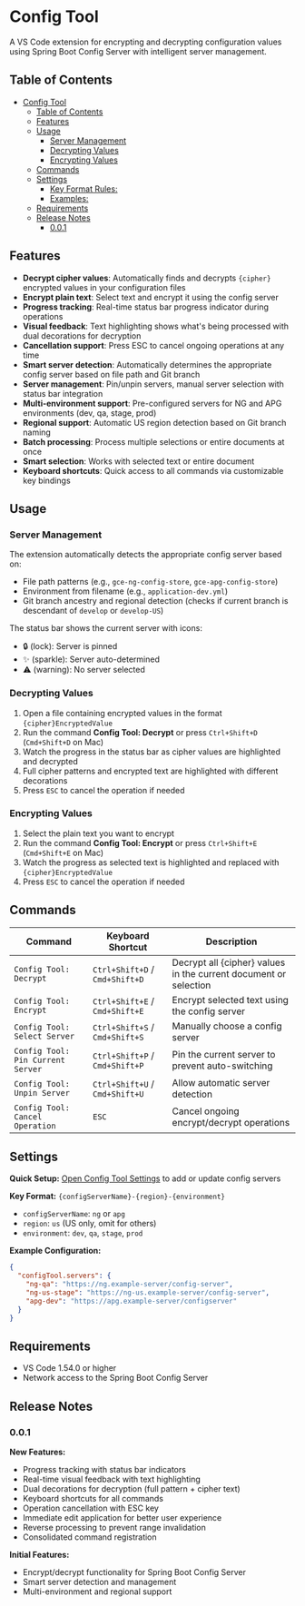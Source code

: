 # Config Tool

A VS Code extension for encrypting and decrypting configuration values using Spring Boot Config Server with intelligent server management.

## Table of Contents

- [Config Tool](#config-tool)
  - [Table of Contents](#table-of-contents)
  - [Features](#features)
  - [Usage](#usage)
    - [Server Management](#server-management)
    - [Decrypting Values](#decrypting-values)
    - [Encrypting Values](#encrypting-values)
  - [Commands](#commands)
  - [Settings](#settings)
    - [Key Format Rules:](#key-format-rules)
    - [Examples:](#examples)
  - [Requirements](#requirements)
  - [Release Notes](#release-notes)
    - [0.0.1](#001)

## Features

- **Decrypt cipher values**: Automatically finds and decrypts `{cipher}` encrypted values in your configuration files
- **Encrypt plain text**: Select text and encrypt it using the config server
- **Progress tracking**: Real-time status bar progress indicator during operations
- **Visual feedback**: Text highlighting shows what's being processed with dual decorations for decryption
- **Cancellation support**: Press ESC to cancel ongoing operations at any time
- **Smart server detection**: Automatically determines the appropriate config server based on file path and Git branch
- **Server management**: Pin/unpin servers, manual server selection with status bar integration
- **Multi-environment support**: Pre-configured servers for NG and APG environments (dev, qa, stage, prod)
- **Regional support**: Automatic US region detection based on Git branch naming
- **Batch processing**: Process multiple selections or entire documents at once
- **Smart selection**: Works with selected text or entire document
- **Keyboard shortcuts**: Quick access to all commands via customizable key bindings

## Usage

### Server Management

The extension automatically detects the appropriate config server based on:
- File path patterns (e.g., `gce-ng-config-store`, `gce-apg-config-store`)
- Environment from filename (e.g., `application-dev.yml`)
- Git branch ancestry and regional detection (checks if current branch is descendant of `develop` or `develop-US`)

The status bar shows the current server with icons:
- 🔒 (lock): Server is pinned
- ✨ (sparkle): Server auto-determined
- ⚠️ (warning): No server selected

### Decrypting Values

1. Open a file containing encrypted values in the format `{cipher}EncryptedValue`
2. Run the command **Config Tool: Decrypt** or press `Ctrl+Shift+D` (`Cmd+Shift+D` on Mac)
3. Watch the progress in the status bar as cipher values are highlighted and decrypted
4. Full cipher patterns and encrypted text are highlighted with different decorations
5. Press `ESC` to cancel the operation if needed

### Encrypting Values

1. Select the plain text you want to encrypt
2. Run the command **Config Tool: Encrypt** or press `Ctrl+Shift+E` (`Cmd+Shift+E` on Mac)
3. Watch the progress as selected text is highlighted and replaced with `{cipher}EncryptedValue`
4. Press `ESC` to cancel the operation if needed

## Commands

| Command | Keyboard Shortcut | Description |
|---------|-------------------|-------------|
| `Config Tool: Decrypt` | `Ctrl+Shift+D` / `Cmd+Shift+D` | Decrypt all {cipher} values in the current document or selection |
| `Config Tool: Encrypt` | `Ctrl+Shift+E` / `Cmd+Shift+E` | Encrypt selected text using the config server |
| `Config Tool: Select Server` | `Ctrl+Shift+S` / `Cmd+Shift+S` | Manually choose a config server |
| `Config Tool: Pin Current Server` | `Ctrl+Shift+P` / `Cmd+Shift+P` | Pin the current server to prevent auto-switching |
| `Config Tool: Unpin Server` | `Ctrl+Shift+U` / `Cmd+Shift+U` | Allow automatic server detection |
| `Config Tool: Cancel Operation` | `ESC` | Cancel ongoing encrypt/decrypt operations |

## Settings

**Quick Setup:** [Open Config Tool Settings](command:workbench.action.openSettings?%5B%22configTool%22%5D) to add or update config servers

**Key Format:** `{configServerName}-{region}-{environment}`
- `configServerName`: `ng` or `apg`
- `region`: `us` (US only, omit for others)
- `environment`: `dev`, `qa`, `stage`, `prod`

**Example Configuration:**
```json
{
  "configTool.servers": {
    "ng-qa": "https://ng.example-server/config-server",
    "ng-us-stage": "https://ng-us.example-server/config-server",
    "apg-dev": "https://apg.example-server/configserver"
  }
}
```

## Requirements

- VS Code 1.54.0 or higher
- Network access to the Spring Boot Config Server

## Release Notes

### 0.0.1

**New Features:**
- Progress tracking with status bar indicators
- Real-time visual feedback with text highlighting
- Dual decorations for decryption (full pattern + cipher text)
- Keyboard shortcuts for all commands
- Operation cancellation with ESC key
- Immediate edit application for better user experience
- Reverse processing to prevent range invalidation
- Consolidated command registration

**Initial Features:**
- Encrypt/decrypt functionality for Spring Boot Config Server
- Smart server detection and management
- Multi-environment and regional support